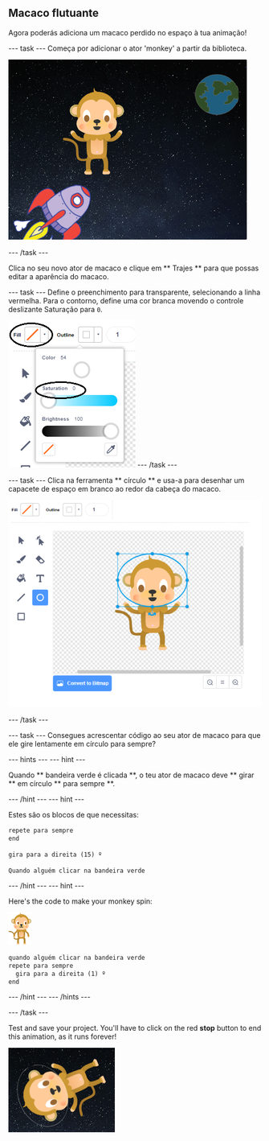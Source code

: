 ## Macaco flutuante

Agora poderás adiciona um macaco perdido no espaço à tua animação!

\--- task \--- Começa por adicionar o ator 'monkey' a partir da biblioteca.

![Adding a monkey sprite](images/space-monkey-sprite.png)

\--- /task \---

Clica no seu novo ator de macaco e clique em ** Trajes ** para que possas editar a aparência do macaco.

\--- task \--- Define o preenchimento para transparente, selecionando a linha vermelha. Para o contorno, define uma cor branca movendo o controle deslizante Saturação para ` 0 `.

![Make white colour](images/make-white.png) \--- /task \---

\--- task \--- Clica na ferramenta ** círculo ** e usa-a para desenhar um capacete de espaço em branco ao redor da cabeça do macaco.

![Monkey space helmet](images/space-monkey-edit.png)

\--- /task \---

\--- task \--- Consegues acrescentar código ao seu ator de macaco para que ele gire lentamente em círculo para sempre?

\--- hints \--- \--- hint \---

Quando ** bandeira verde é clicada **, o teu ator de macaco deve ** girar ** em círculo ** para sempre **.

\--- /hint \--- \--- hint \---

Estes são os blocos de que necessitas:

```blocks3
repete para sempre
end

gira para a direita (15) º

Quando alguém clicar na bandeira verde
```

\--- /hint \--- \--- hint \---

Here's the code to make your monkey spin:

![Monkey sprite](images/sprite-monkey.png)

```blocks3
quando alguém clicar na bandeira verde
repete para sempre 
  gira para a direita (1) º
end
```

\--- /hint \--- \--- /hints \---

\--- /task \---

Test and save your project. You'll have to click on the red **stop** button to end this animation, as it runs forever!

![Test the spinning monkey](images/space-spin-test.png)